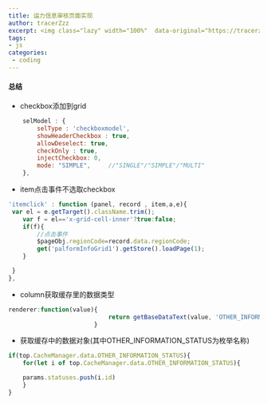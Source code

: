 ```yaml
---
title: 运力信息审核页面实现
author: tracerZzz 
excerpt: <img class="lazy" width="100%"  data-original="https://tracerzzz.ltd/js/ext.png"></br>运力信息审核页面实现页面的实现思路，具体细节，以及问题总结；
tags: 
- js
categories:
 - coding
---
```



#### 总结
 - checkbox添加到grid
```javascript
    selModel : {
        selType : 'checkboxmodel',
        showHeaderCheckbox : true,
        allowDeselect: true,
        checkOnly : true,
        injectCheckbox: 0,
        mode: "SIMPLE",     //"SINGLE"/"SIMPLE"/"MULTI"
    },
```
 - item点击事件不选取checkbox
```javascript
'itemclick' : function (panel, record , item,a,e){
 var el = e.getTarget().className.trim();
    var f = el=='x-grid-cell-inner'?true:false;
    if(f){
        //点击事件
        $pageObj.regionCode=record.data.regionCode;
        get('palformInfoGrid1').getStore().loadPage(1);
    }

 }
},
```
 - column获取缓存里的数据类型
```javascript
renderer:function(value){
                            return getBaseDataText(value, 'OTHER_INFORMATION_STATUS');
                        }
```
 - 获取缓存中的数据对象(其中OTHER_INFORMATION_STATUS为枚举名称)
```javascript
if(top.CacheManager.data.OTHER_INFORMATION_STATUS){
    for(let i of top.CacheManager.data.OTHER_INFORMATION_STATUS){

    params.statuses.push(i.id)
    }
}
```
